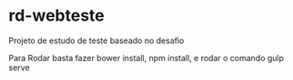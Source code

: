 # rd-webteste
Projeto de estudo de teste baseado no desafio

Para Rodar basta fazer bower install, npm install, e rodar o comando gulp serve
